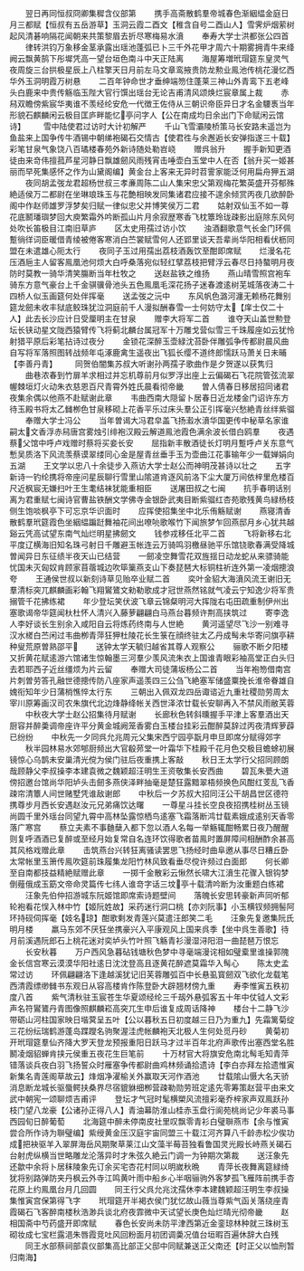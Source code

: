<!-- { "loadSidebar": true } -->
　　翌日再同恒叔冏卿集穉含仪部第
　　携手高斋散鹤羣帝城春色渐絪緼金庭日月三都赋【恒叔有五岳游草】玉洞云霞二酉文【稚含自号二酉山人】雪霁炉烟萦树起风清碁响隔花闻朝来共策黎眉去折尽寒梅易水濆
　　奉寿大学士洪都张公四首
　　律转洪钧万象移金茎承露出瑶池蓬弧已卜三千外花甲才周六十期雾拥青牛来绛阙云飘黄鹄下彤墀凭高一望台垣色南斗中天正陆离
　　海屋筹増玳瑁筵东皇灵气夜周旋三台拱极星辰上八柱擎天日月前左马文章鸾掖贵防龙勲业鳯池传桃花漫忆西华外玉洞明霞万树悬
　　二百年钟命世才垂绅端笏住蓬莱三神山外青鸾下五老峰头白鹿来中贵传觞临玉陛大官行馔出瑶台无论吉甫清风颂焕烂宸章属上裁
　　赤舄双瞻傍紫宸华夷谁不羡经纶安危一代徴王佐侍从三朝识帝臣异日才名金騕褭当年形貌石麒麟闲云极目匡庐畔能忆亭问字人【公在南成均日余出门下命赋闲云馆诗】
　　雪中陆使君过访时大计初解严
　　千山飞雪灞陵桥策马长安路未遥岂为鱼盐来上国争传牛酒锡中朝绨袍碣石交情古【使君徃与余邂逅长安弹指遂三十载】彩笔甘泉气象饶八百璚楼春苑外新诗随处勒岧峣
　　赠呉翁升
　　握手新知更酒徒由来竒伟擅菰芦星河静日飘雄劒风雨残宵击唾壶白玉堂中人在否【翁升买一姬甚丽而早死集感怀之作为山黛阁编】黄金台上客来无异时苕霅家能泛何用扁舟狎五湖
　　夜同胡孟弢龙君超杨世叔三孝亷周陈二山人集宋忠父第观梅花繁英盛开芬郁殊絶适侯万二都尉在坐琳琅珠玉与花艶相映发同集诸君应接不遑余倾赏丙夜几欲醉卧阁中作赵师雄罗浮梦矣归赋一律似忠父并博笑侯万二君
　　姑射双仙玉不如一尊花底鬭璠璵梦回大庾繁霜外吟断孤山片月余寂歴寒香飞枕簟玲珑疎影出庭除东风何处吹长笛极目江南旧草庐
　　区太史用孺过访小饮
　　浊酒翻歌意气长金门环佩蹔徜徉词臣暖借青绫被倦客寒消白苎裳赋雪何人还郢里谈天吾辈尚华阳相看伏枥同盟在未遣雄心阨太行
　　夜同子玉过用孺出荔枝酒轰饮至酣即席赋
　　烂漫名花压酒巵主人留客鳯凰池何烦大白呼桑落宛似轻红擘荔枝把臂浮云春尽日持螯明月夜防时莫教一骑华清笑膓断当年杜牧之
　　送赵盐铁之维扬
　　燕山晴雪照宫袍车骑东方意气豪台上千金骐骥骨池头五色鳯凰毛深花扬子迷春渡逺树芜城落夜涛二十四桥人似玉画筵何处伴挥毫
　　送孟弢之沅中
　　东风帆色潞河瀍无赖杨花舞别筵龙劒未收丰狱底鲛珠犹泣洞庭前千人漫拟酬春雪一士何妨守太【庠士仅二十人】此去长沙应计日受厘明主在甘泉
　　赠李大将军二首
　　谁夺天山盖世勲登坛长铗动星文陇西猿臂传飞将蓟北麟台属冠军十万雕戈营似雪三千珠履座如云犹怜射猎平原后彩笔拈诗过夜分
　　金锁花深醉玉壶緑沈苔卧伴雕弧争传都尉晨风曲自写将军落照图转战频年屯涿鹿禽生遥夜出飞狐长缨不道终郎懦跃马萧关日未晡【李善丹青】
　　同贺伯闇集苏叔大听谢孙两孺子歌曲作是夕贺遂以获隽归
　　曲巷浓春到竹扉羊求相过并忘机尊前月似罗浮出座上云偏碣石飞花院管弦流翠幄棘垣灯火动朱衣慈恩百尺青霄外姓氏晨看彻帝畿
　　曽人倩春日移居招同诸君夜集余偶以他燕不赴赋谢此章
　　韦曲西南大隠留卜居春日近龙楼金门诏许东方待玉殿书将太乙雠栁色甘泉移砌上花香平乐过床头羣公正引挥毫兴愁絶青丝绊紫骝
　　奉赠大学士冯公
　　当年曽谒大冯君皁盖飞扬瀫水濆华国更传中秘草名家谁嗣太文香浮赤舄唐宫雾烛引绯袍汉殿云解道鳯池霞色满余波长借白鸥羣
　　夜遇蔡父馆中呼卢戏赠时蔡将买妾长安
　　屈指新丰散酒徒长灯明月蹔呼卢关东意气慙吴质洛下风流羡蔡谟翠缕同心金是屋青丝垂手玉为壶曲江花事输年少一载婵娟向五湖
　　王文学以忠八十余徒步入燕访大学士赵公而神明茂甚诗以壮之
　　五字新诗一钓纶携将帝座问星辰聊行雪里山隂道肯逐风前洛下尘大厦万间依梓里危楼百尺近枫宸无嫌扫叶王生耄结袜犹能重相臣
　　送屠田叔之七闽
　　抗手春明话别离为君重赋七闽诗官曹盐铁酬文学佛寺金银卧武夷目断紫骝红杏苑歌残黄鸟緑杨枝侧生饱啖枫亭下可忘京华识面时
　　应挥使招集坐中北乐侑觞赋谢
　　燕寝清香散鹤羣玳筵霞色坐絪緼蹁跹舞袖花间出嘹喨歌喉竹下闻旅梦乍回燕邸月乡心犹共越谿云凭高试望东南气灿烂明星拂劒文
　　钱参戎移任北平二首
　　飞将新移右北平度辽横海旧知名珠弓射日千雕避玉帐连云万骑鸣羽檄昼驰平乐馆铙歌春满受降城曽闻异日东征绩半夜天山已结营
　　一劒凌空舞雪花双旌揺日动龙蛇从来骠骑能忧国未灭匈奴肯顾家苜蓿城边吹筚篥燕支山下奏琵琶大标铜柱祈连外第一凌烟摠浪夸
　　王通侯世叔以新刻诗草见贻卒业赋二首
　　奕叶金貂大海濆风流王谢旧无羣清标突兀麒麟画彩翰飞翔鸑鷟文勑勒歌成才冠世燕然铭就气凌云宁知逸少将军贵搦管千花拂练裙
　　年少登坛笑伏波飞章云锦粲明河大挥陇右屯田疏重制伊州出塞歌谒帝华筵闻杕杜怀人清兴入藤萝翩翩白马燕台暮频许荆高挟筑过
　　寄李逸人李好谈长生别余入咸阳自云将炼药终南与人世絶
　　黄河遥望尽飞沙一别难寻汉水槎白苎闲过韦曲栁青萍狂狎杜陵花长生箓在顔终驻太乙丹成髩未华寄问旗亭耕种叟荒原曽熟邵平
　　送钟太学天毓归越省其尊人观察公
　　骊歌不断夕阳楼又折黄花赋逺游六馆诸生惊翰墨三河羣少羡风流朱衣上国谁青眼彩袖高堂正白头归去若耶西子近丝缰烦为片云留
　　奉赠大司徒蒲坂杨公二首
　　当年袍笏借南宫片刺曽劳答孔融世德摠传防八座家声遥羡四三公刍飞絶塞军储盛粟挽长淮帝眷雄自媿衔知年少日蒲梢憔悴太行东
　　三朝出入佩双龙四岳诹谘近九重社稷勋劳周太宰川原筹画汉司农朱旗代北边烽静绛帐关西世泽浓廿载长安聊再入不禁风雨敝芙蓉
　　中秋夜大学士赵公招集待月赋谢
　　长廊秋色转斜曛握手平津上客羣酒出天厨容并醉羮调帝座许平分黄金城阙笼香雾白玉楼台挂彩云酣醉莫辞过丙夜清辉萝薜已纷纷
　　中秋先一夕同呉允兆周元父集宋西宁园亭翫月申旦即席分赋得郊字
　　秋半园林易水郊郇厨频出大官殽茒堂一叶霜华下桂殿千花月色交极目蟾蜍初展镜惊心乌鹊未安巢清光傥为侯门驻后夜重携上客敲
　　秋日王太学行父招同顾朗哉顾静父李叔操李本建袁微之魏颖超汪明生王资敬集长安西曲
　　碧瓦朱甍大道傍招邀台馆尚华阳垆头击劒多燕侠泽畔抽毫是楚狂露黯翠梧频换色风酣红芰乱飞香疎帘清簟人间世赌墅凭谁敌谢郎
　　中秋后一夕苏叔大招同汪公干胡昌世区德符携尊步月西长安遇赵汝元兄弟痛饮达曙
　　一尊星斗挂长空良夜招携桂树丛玉镜尚圆千里外瑶台同望九霄中高林坠露惊栖鸟逺塞飞霜落断鸿廿载素娥成逺别天香零落广寒宫
　　蔡立夫素不事麯蘖入都下忽以酒人名每一举觞辄酣畅累日夜乃醒醒则复呼酒酒已复醉或至经月始复常自名连环饮得歌者苗鳯时置屏障间相酬酢余甚高其风格戏赠此章
　　击筑燕台兴转狂离骚读罢思飞扬经时曲阜邀从事尽日糟丘卧太常帐里玉箫传鳯吹筵前珠履集龙阳竹林风致看垂尽傥许频过白面郎
　　何长卿至自南都技益精絶赋赠此章
　　一掷千金散彩云愀然长啸大江濆生花骤入银钩梦倒薤俄成玉筯文帝命灵篇传七纬人谁竒字话三坟亭十载清吟断为汝重题白练裙
　　汪象先伯仲招游城东阮姬馆即席索诗题壁间
　　落魄长安思转豪新声同听郁轮袍看花悮入林中竹【姬阮姓故】采药迷行洞口桃【亦刘阮事】小玉横钗频拥髻阿环持砚伺挥毫【妓名琼】酣歌剩发青莲兴莫遣汪郎笑二毛
　　汪象先复邀集阮氏明月楼
　　羸马东郊不厌狂坐携豪兴入平康观风上国来呉季【坐中呉生善歌】待月前溪遇阮郎石上桃花迷对奕垆头竹叶照飞觞青衫漫湿浔阳泪一曲琵琶万恨忘
　　长安秋暮
　　万户西风急暮砧钱塘秋色梦中寻毫端漫诧相如璧槖里谁操郭隗金长信宫寒云漠漠华阳社逺日沈沈登高且逐黄花醉遮莫霜华入髩心
　　陈太史孟常过访
　　环佩翩翩洛下逢越溪犹记旧芙蓉雕弧百中长悬虱寳劒双飞欲化龙载笔西清霞缥缈雠书东观日从容高楼肯作陈登卧大辟翘材傍九重
　　寿李惟寅五秩初度八首
　　紫气清秋驻玉宸苍生华夏颂经纶三千刼外悬弧客五十年中仗钺人文彩声名符鸑鷟丹青图像照麒麟崧高突兀生申后谁复成周话降神
　　楼台十二静飞沙带砺山河柱国家映日堦蓂呈五叶【公以暮秋五日初度越三日乃为重九】先霜篱菊绽三花纷纭瑞鹤游蓬岛蹀躞名驹聚渥洼虎帐麟袍天北极人生何处觅丹砂
　　黄菊初开玳瑁筵羣仙齐降大罗天登龙预报重阳日跃马才过半百年北府声歌传出塞西堂名胜鬭凌烟貂蝉肯挟元侯重五夜花生巨笔前
　　十万材官大将旗安危南北髩毛知青萍错落谈兵夜白羽飞扬誓众时雁塞争传都尉曲鸡林频诵拾遗诗【李白亦拜左拾遗惟寅新集名青莲阁草故云】烽烟净濯榆关外赢取天河作酒池
　　廿载隂山慑大名天骄消息断龙城长驱蜃鳄扶桑界尽宿貔貅细栁营疎勒勋劳班定逺先零筹策赵营平由来文武中朝宪一颂聊烦吉甫评
　　登坛才气冠时髦横槊风流擅彩毫乔梓家声双鳯跃孙枝门望八龙豪【公诸孙正得八人】青油幕防淮山桂赤玉盘行阆苑桃尚记少年裘马事西园旬日醉葡萄
　　北海筵中醉未停南皮社里叹飘零青衫白璧聨燕市【余与惟寅尝合所作诗为聨璧编】紫绶黄金压汉庭宇宙同盟三十载江河齐算八千龄赤松少俟功成把袂驱羊入翠屏海岳风期聚草莱江山文藻半莓苔独看鲁国灵光殿长峙燕关碣石台射虎纵横当世略雕龙沦落异时才朱弦久絶云门调一为钟期次第裁
　　送汪象先还歙中余将卜居秣陵象先订余买宅杏花村同以明嵗秋晩
　　青萍长夜舞离筵緑绮犹将别路弹防夹丹枫云外寺江鸣黄叶雨中船乡心半咽骊驹外客梦孤飞雁阵前携手杏花原上约鳯凰台月几回圆
　　同王行父呉允兆沈孺休李本建魏颖超汪明生李叔操集惟寅宫保第得飞字
　　玳瑁筵开半褐衣侯门犹忆故山薇当尊紫气函关落绕座青霞碣石飞客醉南楼秋浩渺兵谈北府夜霏微中天试望长庚色灿烂晴光彻帝畿
　　赵相国斋中芍药盛开即席赋
　　春色长安尚未防平津西第近金銮琼林种就三珠树玉砌妆成七宝栏露浥朱唇霞竞吐风回粉面月初团调羮况值台垣暇百遍休辞大白残
　　同王水部蔡祠部袁仪部集高比部正父邸中同赋兼送正父南还【时正父以恤刑暂归南海】
